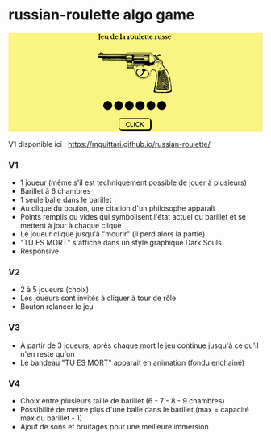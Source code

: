 # russian-roulette algo game

![Image page d'accueil](/assets/Screen.png)

V1 disponible ici : https://mguittari.github.io/russian-roulette/

### V1

- 1 joueur (même s'il est techniquement possible de jouer à plusieurs)
- Barillet à 6 chambres
- 1 seule balle dans le barillet
- Au clique du bouton, une citation d'un philosophe apparaît
- Points remplis ou vides qui symbolisent l'état actuel du barillet et se mettent à jour à chaque clique
- Le joueur clique jusqu'à "mourir" (il perd alors la partie)
- "TU ES MORT" s'affiche dans un style graphique Dark Souls
- Responsive

### V2

- 2 à 5 joueurs (choix)
- Les joueurs sont invités à cliquer à tour de rôle
- Bouton relancer le jeu

### V3

- À partir de 3 joueurs, après chaque mort le jeu continue jusqu'à ce qu'il n'en reste qu'un
- Le bandeau "TU ES MORT" apparait en animation (fondu enchainé)

### V4

- Choix entre plusieurs taille de barillet (6 - 7 - 8 - 9 chambres)
- Possibilité de mettre plus d'une balle dans le barillet (max = capacité max du barillet - 1)
- Ajout de sons et bruitages pour une meilleure immersion
